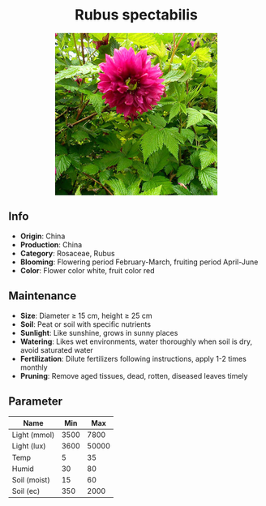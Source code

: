 <h1 align='center'>Rubus spectabilis</h1>
<p align="center">
    <img 
        align='center'
        width='320'
        src="../images/rubus spectabilis.png" 
        alt='Rubus spectabilis' />
</p>

## Info

 - **Origin**: China
 - **Production**: China
 - **Category**: Rosaceae, Rubus
 - **Blooming**: Flowering period February-March, fruiting period April-June
 - **Color**: Flower color white, fruit color red

## Maintenance

 - **Size**: Diameter ≥ 15 cm, height ≥ 25 cm
 - **Soil**: Peat or soil with specific nutrients
 - **Sunlight**: Like sunshine, grows in sunny places
 - **Watering**: Likes wet environments, water thoroughly when soil is dry, avoid saturated water
 - **Fertilization**: Dilute fertilizers following instructions, apply 1-2 times monthly
 - **Pruning**: Remove aged tissues, dead, rotten, diseased leaves timely

## Parameter

| Name         | Min  | Max   |
|--------------|------|-------|
| Light (mmol) | 3500 | 7800  |
| Light (lux)  | 3600 | 50000 |
| Temp         | 5    | 35    |
| Humid        | 30   | 80    |
| Soil (moist) | 15   | 60    |
| Soil (ec)    | 350  | 2000  |